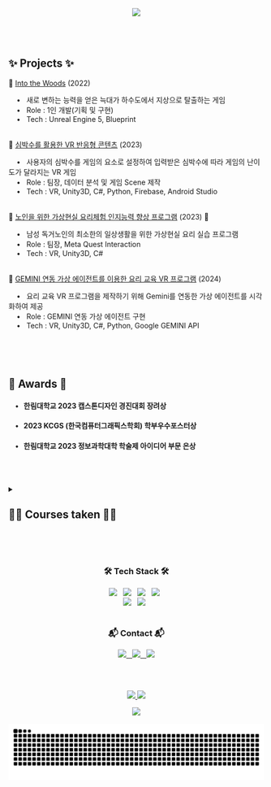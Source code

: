 <!--
**cogusp/cogusp** is a ✨ _special_ ✨ repository because its `README.md` (this file) appears on your GitHub profile.

### Hi there 👋

Here are some ideas to get you started:

- 🔭 I’m currently working on ...
- 🌱 I’m currently learning ...
- 👯 I’m looking to collaborate on ...
- 🤔 I’m looking for help with ...
- 💬 Ask me about ...
- 📫 How to reach me: ...
- 😄 Pronouns: ...
- ⚡ Fun fact: ...
-->

<!--Header-->
<p align="center">
    <img src="https://github.com/user-attachments/assets/716234ef-9a9c-43e0-9fda-e4642822b76f" weight="94%"/>
</p>

<br><br>

<h2> ✨ Projects ✨ </h2>

👾 [Into the Woods](https://github.com/cogusp/2023_IntoTheWoods/blob/main/README.md) (2022) <br>

<div>
    &nbsp&nbsp&nbsp • &nbsp 새로 변하는 능력을 얻은 늑대가 하수도에서 지상으로 탈출하는 게임 <br>
    &nbsp&nbsp&nbsp • &nbsp Role : 1인 개발(기획 및 구현)<br>
    &nbsp&nbsp&nbsp • &nbsp Tech : Unreal Engine 5, Blueprint <br><br>
</div>

👾 [심박수를 활용한 VR 반응형 콘텐츠](https://github.com/lbd0/HeartRate_WatchApp) (2023) <br>

<div>
    &nbsp&nbsp&nbsp • &nbsp 사용자의 심박수를 게임의 요소로 설정하여 입력받은 심박수에 따라 게임의 난이도가 달라지는 VR 게임 <br>
    &nbsp&nbsp&nbsp • &nbsp Role : 팀장, 데이터 분석 및 게임 Scene 제작 <br>
    &nbsp&nbsp&nbsp • &nbsp Tech : VR, Unity3D, C#, Python, Firebase, Android Studio <br><br>
</div>

👾 [노인을 위한 가상현실 요리체험 인지능력 향상 프로그램](https://github.com/lbd0/2023_SeniorCooking) (2023) 🏅 <br>

<div>
    &nbsp&nbsp&nbsp • &nbsp 남성 독거노인의 최소한의 일상생활을 위한 가상현실 요리 실습 프로그램 <br>
    &nbsp&nbsp&nbsp • &nbsp Role : 팀장, Meta Quest Interaction <br>
    &nbsp&nbsp&nbsp • &nbsp Tech : VR, Unity3D, C# <br><br>
</div>

👾 [GEMINI 연동 가상 에이전트를 이용한 요리 교육 VR 프로그램](https://github.com/lbd0/2024_KCGS) (2024) <br>

<div>
    &nbsp&nbsp&nbsp • &nbsp 요리 교육 VR 프로그램을 제작하기 위해 Gemini를 연동한 가상 에이전트를 시각화하여 제공 <br>
    &nbsp&nbsp&nbsp • &nbsp Role : GEMINI 연동 가상 에이전트 구현 <br>
    &nbsp&nbsp&nbsp • &nbsp Tech : VR, Unity3D, C#, Python, Google GEMINI API <br><br>
</div>

<br><br>

<!--Awards-->
<h2> 🏅 Awards 🏅 </h2>
<div>
    <h4> &nbsp&nbsp&nbsp • &nbsp 한림대학교 2023 캡스톤디자인 경진대회 장려상 </h4> 
    <h4> &nbsp&nbsp&nbsp • &nbsp 2023 KCGS (한국컴퓨터그래픽스학회) 학부우수포스터상 </h4>
    <h4> &nbsp&nbsp&nbsp • &nbsp 한림대학교 2023 정보과학대학 학술제 아이디어 부문 은상 </h4>
</div>

<br><br>

<!--Courses-->
<details>
<summary>
<h2> 👩‍🏫 Courses taken 👩‍🏫 </h2>
</summary>
   <div>
        📘 C프로그래밍 (C Programming) <br>
        📘 C++프로그래밍 (C++ Programming) <br>
        📘 자바프로그래밍 1 (Java Programming 1) <br>
        📘 자바프로그래밍 2 (Java Programming 2) <br>
        📘 자료구조 (Data Structures) <br>
        📘 알고리즘 (Algorithms) <br>
        📘 선형대수 (Linear Algebra) <br>
        📘 이산구조론 (Discrete Mathematics) <br>
        📘 컴퓨터구조 (Computer Architecture) <br>
        📙 게임프로그래밍 (Game Programming) <br>
        📙 VR/AR/게임제작기초 (VR/AR/Game Production Basics) <br>
        📙 증강현실기초및실습 (AR Basics and Practice) <br>
        📙 가상현실기초및실습 (VR Basics and Practice) <br>
        📙 가상현실디자인 워크샵 (VR Design Workshop) <br>
        📙 컴퓨터그래픽스 (Computer Graphics) <br>
        📙 컴퓨터그래픽스 특론 (Special Topics in Computer Graphics) <br>
        📙 HCI (HCI) <br>
        📘 모바일프로그래밍 (Mobile Programming) <br>
        📗 데이터베이스기초 (Database Basics) <br>
        📗 데이터과학을위한파이썬 (Python for Data Science) <br>
        📘 파이썬과학프로그래밍기초 (Python Scientific Programming Basics) <br>
        📗 데이터사이언스기초 (Data Science Basics) <br>
        📙 소프트웨어캡스톤디자인 (Software Capstone Design) <br>
        📙 SW캡스톤디자인 (SW Capstone Design) <br>
        📗 임베디드시스템 (Embedded System) <br>
        📘 컴퓨팅사고와문제해결 (Computational Thinking and Problem Solving) <br>
        📘 창의코딩웹 (Creative Coding Web) <br>
        📘 윈도우프로그래밍 (Window Programming) <br>
        📗 회로이론및실험 (Circuit Theory and Experiment) <br>
        📗 신호및시스템 (Signals and Systems) <br>
        📗 오픈소스SW개발도구활용 (Utilization of Open Source SW Development Tools) <br><br>
        📙 Major 📗 Double Major 📘 SW Major
   </div>
</details>

<br><br>

<!--Tech Stack-->
<h3 align="center">🛠️ Tech Stack 🛠️</h3>
<div align="center">
  <img src="https://img.shields.io/badge/Python-14354C?style=for-the-badge&logo=python&logoColor=white" />&nbsp&nbsp
  <img src="https://img.shields.io/badge/C-00599C?style=for-the-badge&logo=c&logoColor=white" />&nbsp&nbsp
  <img src="https://img.shields.io/badge/C%23-1572B6?style=for-the-badge&logo=css3&logoColor=white" />&nbsp&nbsp
  <img src="https://img.shields.io/badge/C%2B%2B-00599C?style=for-the-badge&logo=c%2B%2B&logoColor=white" />&nbsp&nbsp
</div>

<div align="center">
  <img src="https://img.shields.io/badge/Unity-100000?style=for-the-badge&logo=unity&logoColor=white" />&nbsp&nbsp
  <img src="https://img.shields.io/badge/unrealengine-%23313131.svg?style=for-the-badge&logo=unrealengine&logoColor=white" />&nbsp&nbsp
</div>

<br>

<!--Contact-->
<h3 align="center">📬 Contact 📬</h3>
<div align="center">
  <a href="https://www.notion.so/CHAEHYUN-LEE-ff87473ae9104cfeb2f9f34badb9b99f">
    <img src="https://img.shields.io/badge/Notion-000000?style=for-the-badge&logo=notion&logoColor=white" />&nbsp&nbsp
  </a>

  <a href="mailto:cogusp1@gmail.com">
    <img src="https://img.shields.io/badge/Gmail-EA4335?style=for-the-badge&logo=gmail&logoColor=white" />&nbsp&nbsp
  </a>
  
  <a href="https://www.instagram.com/e_pluie_/">
    <img src="https://img.shields.io/badge/Instagram-E4405F?style=for-the-badge&logo=instagram&logoColor=white"/>
  </a>
</div>

<br><br>

<!--My Status-->
<div align="center">
<a href="https://github.com/anuraghazra/github-readme-stats">
    <img src="https://github-readme-stats.vercel.app/api/top-langs/?username=cogusp&layout=donut&show_icons=true&theme=material-palenight&hide_border=true&bg_color=20232a&icon_color=58A6FF&text_color=fff&title_color=58A6FF&count_private=true&exclude_repo=Face-Transfer-Application" width=40% />
</a>    
<a href="https://github.com/anuraghazra/github-readme-stats">
  <img src="https://github-readme-stats.vercel.app/api?username=cogusp&show_icons=true&theme=material-palenight&hide_border=true&bg_color=20232a&icon_color=58A6FF&text_color=fff&title_color=58A6FF&count_private=true" width=59% />
</a>
</div>
<p align="center">
    <a href="https://github.com/ashutosh00710/github-readme-activity-graph">
        <img src="https://github-readme-activity-graph.vercel.app/graph?username=cogusp&theme=react-dark&bg_color=20232a&hide_border=true&line=58A6FF&color=58A6FF"/>
    </a>
</p>

<!--Snake-->
<p align="center">
    <img src="https://github.com/cogusp/cogusp/blob/output/github-snake-dark.svg"/>
</p>

<br>
